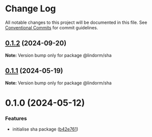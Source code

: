 # Change Log

All notable changes to this project will be documented in this file.
See [Conventional Commits](https://conventionalcommits.org) for commit guidelines.

## [0.1.2](https://github.com/lindorm-io/monorepo/compare/@lindorm/sha@0.1.1...@lindorm/sha@0.1.2) (2024-09-20)

**Note:** Version bump only for package @lindorm/sha

## [0.1.1](https://github.com/lindorm-io/monorepo/compare/@lindorm/sha@0.1.0...@lindorm/sha@0.1.1) (2024-05-19)

**Note:** Version bump only for package @lindorm/sha

# 0.1.0 (2024-05-12)

### Features

- initialise sha package ([b42e761](https://github.com/lindorm-io/monorepo/commit/b42e7618a6841a438d3f5a5c2fa424841bceac23))
